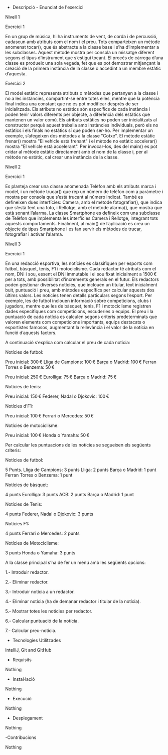 * Descripció - Enunciat de l'exercici

Nivell 1

Exercici 1

En un grup de música, hi ha instruments de vent, de corda i de percussió, cadascun amb atributs com el nom i el preu. Tots comparteixen un mètode anomenat tocar(), que és abstracte a la classe base i s’ha d’implementar a les subclasses. Aquest mètode mostra per consola un missatge diferent segons el tipus d’instrument que s’estigui tocant. El procés de càrrega d’una classe es produeix una sola vegada, fet que es pot demostrar mitjançant la creació de la primera instància de la classe o accedint a un membre estàtic d’aquesta.

Exercici 2

El model estàtic representa atributs o mètodes que pertanyen a la classe i no a les instàncies, compartint-se entre totes elles, mentre que la potència final indica una constant que no es pot modificar després de ser inicialitzada. Els atributs no estàtics són específics de cada instància i poden tenir valors diferents per objecte, a diferència dels estàtics que mantenen un valor comú. Els atributs estàtics no poden ser inicialitzats al constructor perquè aquest treballa amb instàncies individuals, però els no estàtics i els finals no estàtics sí que poden ser-ho.
Per implementar un exemple, s’afegeixen dos mètodes a la classe "Cotxe". El mètode estàtic frenar() mostra "El vehicle està frenant" i el mètode no estàtic accelerar() mostra "El vehicle està accelerant". Per invocar-los, des del main() es pot cridar al mètode estàtic directament amb el nom de la classe i, per al mètode no estàtic, cal crear una instància de la classe.

Nivell 2

Exercici 1

Es planteja crear una classe anomenada Telèfon amb els atributs marca i model, i un mètode trucar() que rep un número de telèfon com a paràmetre i mostra per consola que s’està trucant al número indicat. També es defineixen dues interfícies: Camera, amb el mètode fotografiar(), que indica que s’està fent una foto, i Rellotge, amb el mètode alarma(), que mostra que està sonant l’alarma.
La classe Smartphone es defineix com una subclasse de Telèfon que implementa les interfícies Camera i Rellotge, integrant tots aquests comportaments. Finalment, al main() de l’aplicació es crea un objecte de tipus Smartphone i es fan servir els mètodes de trucar, fotografiar i activar l’alarma.

Nivell 3

Exercici 1

En una redacció esportiva, les notícies es classifiquen per esports com futbol, bàsquet, tenis, F1 i motociclisme. Cada redactor té atributs com el nom, DNI i sou, essent el DNI immutable i el sou fixat inicialment a 1500 € per a tots, amb possibilitat d'increments generals en el futur. Els redactors poden gestionar diverses notícies, que inclouen un titular, text inicialment buit, puntuació i preu, amb mètodes específics per calcular aquests dos últims valors.
Les notícies tenen detalls particulars segons l’esport. Per exemple, les de futbol inclouen informació sobre competicions, clubs i jugadors, mentre que les de bàsquet, tenis, F1 i motociclisme registren dades específiques com competicions, escuderies o equips. El preu i la puntuació de cada notícia es calculen segons criteris predeterminats que valoren elements com competicions importants, equips destacats o esportistes famosos, augmentant la rellevància i el valor de la notícia en funció d’aquests factors.

A continuació s’explica com calcular el preu de cada notícia:

Notícies de futbol: 

Preu inicial: 300 €
Lliga de Campions: 100 €
Barça o Madrid: 100 €
Ferran Torres o Benzema: 50 €

Preu inicial: 250 €
Eurolliga: 75 €
Barça o Madrid: 75 €

Notícies de tenis:

Preu inicial: 150 € 
Federer, Nadal o Djokovic: 100 €

Notícies d'F1:

Preu inicial: 100 €
Ferrari o Mercedes: 50 €

Notícies de motociclisme:

Preu inicial: 100 €
Honda o Yamaha: 50 €

Per calcular les puntuacions de les notícies se segueixen els següents criteris:

Notícies de futbol:

5 Punts.
Lliga de Campions: 3 punts
Lliga: 2 punts
Barça o Madrid: 1 punt
Ferran Torres o Benzema: 1 punt

Notícies de bàsquet:

4 punts
Eurolliga: 3 punts
ACB: 2 punts
Barça o Madrid: 1 punt

Notícies de Tenis:

4 punts
Federer, Nadal o Djokovic: 3 punts

Notícies F1:

4 punts
Ferrari o Mercedes: 2 punts

Notícies de Motociclisme:

3 punts
Honda o Yamaha: 3 punts

A la classe principal s’ha de fer un menú amb les següents opcions:

1.- Introduir redactor.

2.- Eliminar redactor.

3.- Introduir notícia a un redactor.

4.- Eliminar notícia (ha de demanar redactor i titular de la notícia).

5.- Mostrar totes les notícies per redactor.

6.- Calcular puntuació de la notícia.

7.- Calcular preu-notícia.


* Tecnologies Utilitzades

IntelliJ, Git and GitHub


* Requisits

Nothing


* Instal·lació

Nothing


* Execució

Nothing


* Desplegament

Nothing


-Contribucions

Nothing
